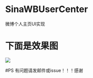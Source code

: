 # SinaWBUserCenter
微博个人主页UI实现

# 下面是效果图
![](http://o81omrb7h.bkt.clouddn.com/1.gif)

#PS 
有问题请发邮件或issue！！！感谢
